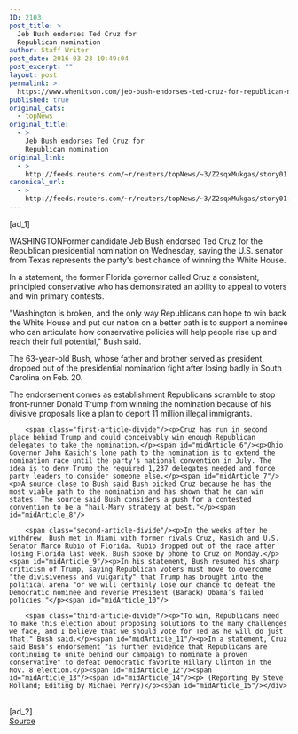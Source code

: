```yaml
---
ID: 2103
post_title: >
  Jeb Bush endorses Ted Cruz for
  Republican nomination
author: Staff Writer
post_date: 2016-03-23 10:49:04
post_excerpt: ""
layout: post
permalink: >
  https://www.whenitson.com/jeb-bush-endorses-ted-cruz-for-republican-nomination/
published: true
original_cats:
  - topNews
original_title:
  - >
    Jeb Bush endorses Ted Cruz for
    Republican nomination
original_link:
  - >
    http://feeds.reuters.com/~r/reuters/topNews/~3/Z2sqxMukgas/story01.htm
canonical_url:
  - >
    http://feeds.reuters.com/~r/reuters/topNews/~3/Z2sqxMukgas/story01.htm
---
```

 [ad_1]
<br><div id="articleText">
<span id="midArticle_start"/>

<span id="midArticle_0"/><span class="focusParagraph" readability="5"><p><span class="articleLocation">WASHINGTON</span>Former candidate Jeb Bush endorsed Ted Cruz for the Republican presidential nomination on Wednesday, saying the U.S. senator from Texas represents the party's best chance of winning the White House.</p></span><span id="midArticle_1"/><p>In a statement, the former Florida governor called Cruz a consistent, principled conservative who has demonstrated an ability to appeal to voters and win primary contests.</p><span id="midArticle_2"/><p>"Washington is broken, and the only way Republicans can hope to win back the White House and put our nation on a better path is to support a nominee who can articulate how conservative policies will help people rise up and reach their full potential," Bush said.</p><span id="midArticle_3"/><p>The 63-year-old Bush, whose father and brother served as president, dropped out of the presidential nomination fight after losing badly in South Carolina on Feb. 20.</p><span id="midArticle_4"/><p>The endorsement comes as establishment Republicans scramble to stop front-runner Donald Trump from winning the nomination because of his divisive proposals like a plan to deport 11 million illegal immigrants.</p><span id="midArticle_5"/>
        
        <span class="first-article-divide"/><p>Cruz has run in second place behind Trump and could conceivably win enough Republican delegates to take the nomination.</p><span id="midArticle_6"/><p>Ohio Governor John Kasich's lone path to the nomination is to extend the nomination race until the party's national convention in July. The idea is to deny Trump the required 1,237 delegates needed and force party leaders to consider someone else.</p><span id="midArticle_7"/><p>A source close to Bush said Bush picked Cruz because he has the most viable path to the nomination and has shown that he can win states. The source said Bush considers a push for a contested convention to be a "hail-Mary strategy at best."</p><span id="midArticle_8"/>
        
        <span class="second-article-divide"/><p>In the weeks after he withdrew, Bush met in Miami with former rivals Cruz, Kasich and U.S. Senator Marco Rubio of Florida. Rubio dropped out of the race after losing Florida last week. Bush spoke by phone to Cruz on Monday.</p><span id="midArticle_9"/><p>In his statement, Bush resumed his sharp criticism of Trump, saying Republican voters must move to overcome "the divisiveness and vulgarity" that Trump has brought into the political arena "or we will certainly lose our chance to defeat the Democratic nominee and reverse President (Barack) Obama’s failed policies."</p><span id="midArticle_10"/>
        
        <span class="third-article-divide"/><p>"To win, Republicans need to make this election about proposing solutions to the many challenges we face, and I believe that we should vote for Ted as he will do just that," Bush said.</p><span id="midArticle_11"/><p>In a statement, Cruz said Bush's endorsement "is further evidence that Republicans are continuing to unite behind our campaign to nominate a proven conservative" to defeat Democratic favorite Hillary Clinton in the Nov. 8 election.</p><span id="midArticle_12"/><span id="midArticle_13"/><span id="midArticle_14"/><p> (Reporting By Steve Holland; Editing by Michael Perry)</p><span id="midArticle_15"/></div>
<br>[ad_2]
<br><a href="http://feeds.reuters.com/~r/reuters/topNews/~3/Z2sqxMukgas/story01.htm">Source </a>